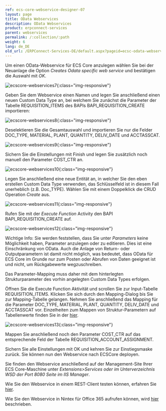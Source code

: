 ```yaml
---
ref: ecs-core-webservice-designer-07
layout: page
title: OData Webservices         
description: OData Webservices         
product: erpconnect-services
parent: webservices
permalink: /:collection/:path
weight: 6
lang: de_DE
old_url: /ERPConnect-Services-DE/default.aspx?pageid=ecsc-odata-webservices
---
```


Um einen OData-Webservice für ECS Core anzulegen wählen Sie bei der Neuanlage die Option *Creates Odata specific web service* und bestätigen die Auswahl mit *OK*.

![ecscore-webservices7](/img/content/ecscore-webservices7.png){:class="img-responsive"}

Geben Sie dem Webservice einen Namen und legen Sie anschließend einen neuen Custom Data Type an, bei welchem Sie zunächst die Parameter der Tabelle REQUISITION_ITEMS des BAPIs BAPI_REQUISITION_CREATE importieren:

![ecscore-webservices8](/img/content/ecscore-webservices8.png){:class="img-responsive"}

Deselektieren Sie die Gesamtauswahl und importieren Sie nur die Felder DOC_TYPE, MATERIAL, PLANT, QUANTITY, 
DELIV_DATE und ACCTASSCAT.

![ecscore-webservices9](/img/content/ecscore-webservices9.png){:class="img-responsive"}

Sichern Sie die Einstellungen mit Finish und legen Sie zusätzlich noch manuell den Parameter COST_CTR an.  

![ecscore-webservices10](/img/content/ecscore-webservices10.png){:class="img-responsive"}

Legen Sie anschließend eine neue Entität an, in welcher Sie den eben erstellen Custom Data Type verwenden, das Schlüsselfeld ist in diesem Fall unerheblich (z.B. Doc_TYPE). Wählen Sie mit einem Doppelklick die CRUD Operation *Create* aus. 


![ecscore-webservices11](/img/content/ecscore-webservices11.png){:class="img-responsive"}

Rufen Sie mit der *Execute Function* Activity den BAPI BAPI_REQUISITION_CREATE auf. 

![ecscore-webservices12](/img/content/ecscore-webservices12.png){:class="img-responsive"}

Wichtige Info: Sie werden feststellen, dass Sie unter *Parameters* keine Möglichkeit haben, Parameter anzulegen oder zu editieren. Dies ist eine Einschränkung von OData. Auch die Anlage von Return- oder Outputparametern ist damit nicht möglich, was bedeutet, dass OData für ECS Core im Grunde nur zum Posten oder Abrufen von Daten geeignet ist und nicht, um Rückgabewerte wegzuschreiben.  
 
Das Parameter-Mapping muss daher mit dem hinterlegten Strukturparameter des vorhin angelegten Custom Data Types erfolgen.  

Öffnen Sie die Execute Function Aktivität und scrollen Sie zur Input-Tabelle REQUISITION_ITEMS. Klicken Sie sich durch den Mapping-Dialog bis Sie zur Mapping-Tabelle gelangen. Nehmen Sie anschließend das Mapping für die Parameter DOC_TYPE, MATERIAL, PLANT, QUANTITY, DELIV_DATE und ACCTASSCAT vor. Einzelheiten zum Mappen von Struktur-Parametern auf Tabellenwerte finden Sie in der [hier](../../ecs-de/webservice-designer/mapping_von_eingabe_parametern/mapping_struktureller_parameter).

![ecscore-webservices13](/img/content/ecscore-webservices13.png){:class="img-responsive"}

Mappen Sie anschließend noch den Parameter COST_CTR auf das entsprechende Feld der Tabelle REQUISITION_ACCOUNT_ASSIGNMENT.

Sichern Sie alle Einstellungen mit OK und kehren Sie zur Einstiegsmaske zurück. Sie können nun den Webservice nach ECSCore deployen. 

Sie finden den Webservice anschließend auf der Management-Site Ihrer ECS Core-Maschine unter *Extensions>Services oder im Unterverzeichnis WSD der Port 8080 Seite im IIS Manager*. 

Wie Sie den Webservice in einem REST-Client testen können, erfahren Sie [hier](./testen-des-webservice-in-einem-rest-client).

Wie Sie den Webservice in Nintex für Office 365 aufrufen können, wird [hier](../../sap-integration-nintex/nintex-workflow-fuer-office-365) beschrieben.  